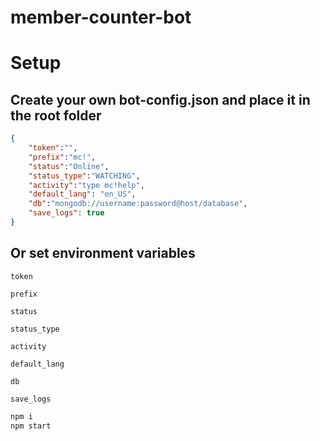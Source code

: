 # member-counter-bot

# Setup
## Create your own bot-config.json and place it in the root folder
```json
{
	"token":"",
	"prefix":"mc!",
	"status":"Online",
	"status_type":"WATCHING",
	"activity":"type mc!help",
	"default_lang": "en_US",
	"db":"mongodb://username:password@host/database",
	"save_logs": true
}
```
## Or set environment variables

`token`

`prefix`

`status`

`status_type`

`activity`

`default_lang`

`db`

`save_logs`

```sh
npm i
npm start
```